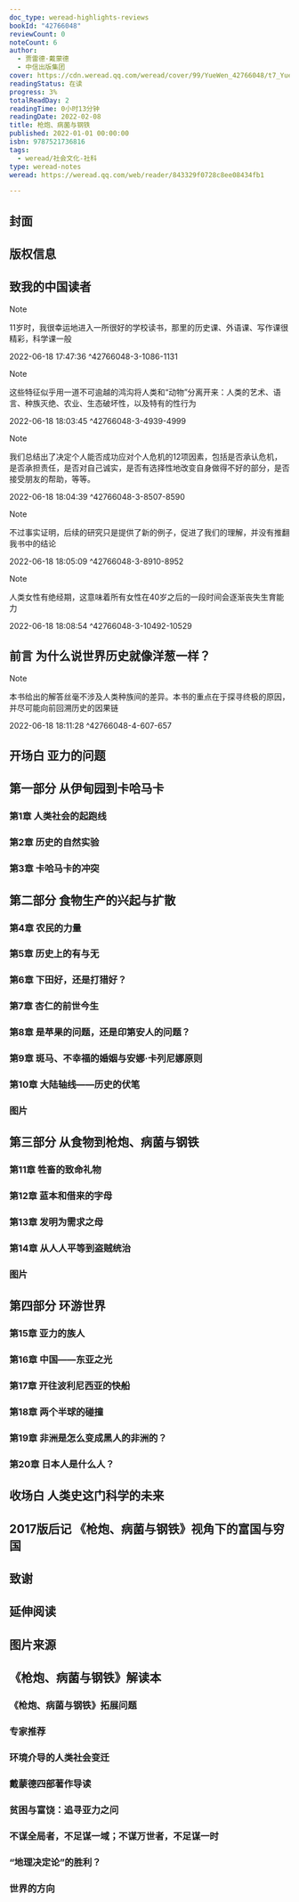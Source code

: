 ```yaml
---
doc_type: weread-highlights-reviews
bookId: "42766048"
reviewCount: 0
noteCount: 6
author:
  - 贾雷德·戴蒙德
  - 中信出版集团
cover: https://cdn.weread.qq.com/weread/cover/99/YueWen_42766048/t7_YueWen_42766048.jpg
readingStatus: 在读
progress: 3%
totalReadDay: 2
readingTime: 0小时13分钟
readingDate: 2022-02-08
title: 枪炮、病菌与钢铁
published: 2022-01-01 00:00:00
isbn: 9787521736816
tags:
  - weread/社会文化-社科
type: weread-notes
weread: https://weread.qq.com/web/reader/843329f0728c8ee08434fb1

---
```



## 封面

## 版权信息

## 致我的中国读者

> [!NOTE] 
> 11岁时，我很幸运地进入一所很好的学校读书，那里的历史课、外语课、写作课很精彩，科学课一般
> 
> 2022-06-18 17:47:36 ^42766048-3-1086-1131

> [!NOTE] 
> 这些特征似乎用一道不可逾越的鸿沟将人类和“动物”分离开来：人类的艺术、语言、种族灭绝、农业、生态破坏性，以及特有的性行为
> 
> 2022-06-18 18:03:45 ^42766048-3-4939-4999

> [!NOTE] 
> 我们总结出了决定个人能否成功应对个人危机的12项因素，包括是否承认危机，是否承担责任，是否对自己诚实，是否有选择性地改变自身做得不好的部分，是否接受朋友的帮助，等等。
> 
> 2022-06-18 18:04:39 ^42766048-3-8507-8590

> [!NOTE] 
> 不过事实证明，后续的研究只是提供了新的例子，促进了我们的理解，并没有推翻我书中的结论
> 
> 2022-06-18 18:05:09 ^42766048-3-8910-8952

> [!NOTE] 
> 人类女性有绝经期，这意味着所有女性在40岁之后的一段时间会逐渐丧失生育能力
> 
> 2022-06-18 18:08:54 ^42766048-3-10492-10529

## 前言 为什么说世界历史就像洋葱一样？

> [!NOTE] 
> 本书给出的解答丝毫不涉及人类种族间的差异。本书的重点在于探寻终极的原因，并尽可能向前回溯历史的因果链
> 
> 2022-06-18 18:11:28 ^42766048-4-607-657

## 开场白 亚力的问题

## 第一部分 从伊甸园到卡哈马卡

### 第1章 人类社会的起跑线

### 第2章 历史的自然实验

### 第3章 卡哈马卡的冲突

## 第二部分 食物生产的兴起与扩散

### 第4章 农民的力量

### 第5章 历史上的有与无

### 第6章 下田好，还是打猎好？

### 第7章 杏仁的前世今生

### 第8章 是苹果的问题，还是印第安人的问题？

### 第9章 斑马、不幸福的婚姻与安娜·卡列尼娜原则

### 第10章 大陆轴线——历史的伏笔

### 图片

## 第三部分 从食物到枪炮、病菌与钢铁

### 第11章 牲畜的致命礼物

### 第12章 蓝本和借来的字母

### 第13章 发明为需求之母

### 第14章 从人人平等到盗贼统治

### 图片

## 第四部分 环游世界

### 第15章 亚力的族人

### 第16章 中国——东亚之光

### 第17章 开往波利尼西亚的快船

### 第18章 两个半球的碰撞

### 第19章 非洲是怎么变成黑人的非洲的？

### 第20章 日本人是什么人？

## 收场白 人类史这门科学的未来

## 2017版后记 《枪炮、病菌与钢铁》视角下的富国与穷国

## 致谢

## 延伸阅读

## 图片来源

## 《枪炮、病菌与钢铁》解读本

### 《枪炮、病菌与钢铁》拓展问题

### 专家推荐

### 环境介导的人类社会变迁

### 戴蒙德四部著作导读

### 贫困与富饶：追寻亚力之问

### 不谋全局者，不足谋一域；不谋万世者，不足谋一时

### “地理决定论”的胜利？

### 世界的方向

